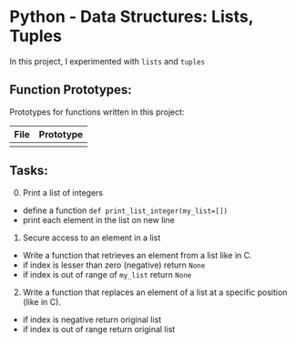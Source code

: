 # Python - Data Structures: Lists, Tuples 

In this project, I experimented with `lists` and `tuples` 


## Function Prototypes:

Prototypes for functions written in this project:

| File                       | Prototype                                                         |
| -------------------------- | ------------------------------------------------------------------|
|              |                                                 |

## Tasks:

0. Print a list of integers 
 * define a function `def print_list_integer(my_list=[])`
 * print each element in the list on new line
1. Secure access to an element in a list 
 * Write a function that retrieves an element from a list like in C.
 * if index is lesser than zero (negative) return `None`
 * if index is out of range of `my_list` return `None`
2. Write a function that replaces an element of a list at a specific position (like in C).
 * if index is negative return original list
 * if index is out of range return original list
